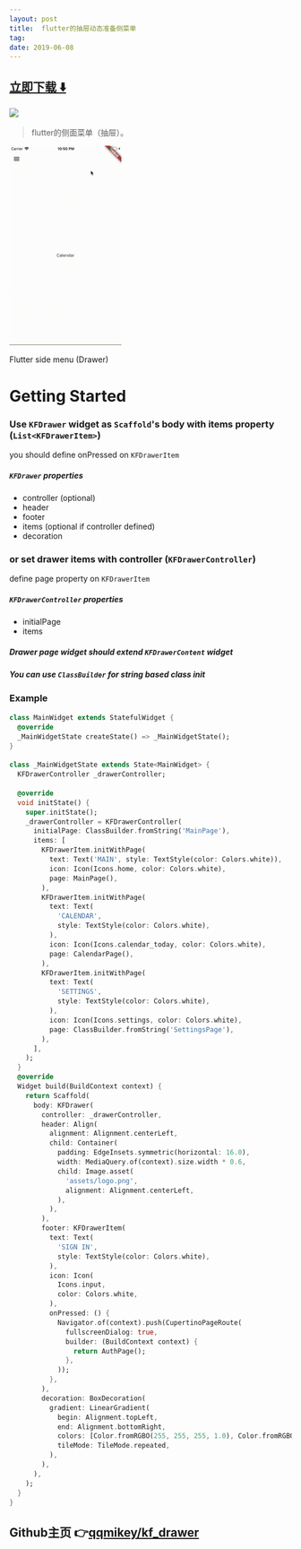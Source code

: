 ```yaml
---
layout: post
title:  flutter的抽屉动态准备侧菜单
tag: 
date: 2019-06-08
---
```


 


## [立即下载 ️⬇️ ](https://codeload.github.com/qqmikey/kf_drawer/zip/master) 


 
![](https://flutterawesome.com/content/images/2019/06/kf_drawer.jpg)
 
>
> flutter的侧面菜单（抽屉）。
>

 
<a href="https://pub.dartlang.org/packages/kf_drawer#-readme-tab-">
    <img src="https://github.com/qqmikey/kf_drawer/raw/master/example/drawer_demo.gif" width="200"/>
</a>

Flutter side menu (Drawer)

# Getting Started

### Use `KFDrawer` widget as `Scaffold`'s body with items property (`List<KFDrawerItem>`)
you should define onPressed on `KFDrawerItem`

##### `KFDrawer` properties
* controller (optional)
* header
* footer
* items (optional if controller defined)
* decoration

### or set drawer items with controller (`KFDrawerController`)

define page property on `KFDrawerItem`

##### `KFDrawerController` properties
* initialPage
* items

##### Drawer page widget should extend `KFDrawerContent` widget

##### You can use `ClassBuilder` for string based class init

### Example

```dart
class MainWidget extends StatefulWidget {
  @override
  _MainWidgetState createState() => _MainWidgetState();
}

class _MainWidgetState extends State<MainWidget> {
  KFDrawerController _drawerController;

  @override
  void initState() {
    super.initState();
    _drawerController = KFDrawerController(
      initialPage: ClassBuilder.fromString('MainPage'),
      items: [
        KFDrawerItem.initWithPage(
          text: Text('MAIN', style: TextStyle(color: Colors.white)),
          icon: Icon(Icons.home, color: Colors.white),
          page: MainPage(),
        ),
        KFDrawerItem.initWithPage(
          text: Text(
            'CALENDAR',
            style: TextStyle(color: Colors.white),
          ),
          icon: Icon(Icons.calendar_today, color: Colors.white),
          page: CalendarPage(),
        ),
        KFDrawerItem.initWithPage(
          text: Text(
            'SETTINGS',
            style: TextStyle(color: Colors.white),
          ),
          icon: Icon(Icons.settings, color: Colors.white),
          page: ClassBuilder.fromString('SettingsPage'),
        ),
      ],
    );
  }
  @override
  Widget build(BuildContext context) {
    return Scaffold(
      body: KFDrawer(
        controller: _drawerController,
        header: Align(
          alignment: Alignment.centerLeft,
          child: Container(
            padding: EdgeInsets.symmetric(horizontal: 16.0),
            width: MediaQuery.of(context).size.width * 0.6,
            child: Image.asset(
              'assets/logo.png',
              alignment: Alignment.centerLeft,
            ),
          ),
        ),
        footer: KFDrawerItem(
          text: Text(
            'SIGN IN',
            style: TextStyle(color: Colors.white),
          ),
          icon: Icon(
            Icons.input,
            color: Colors.white,
          ),
          onPressed: () {
            Navigator.of(context).push(CupertinoPageRoute(
              fullscreenDialog: true,
              builder: (BuildContext context) {
                return AuthPage();
              },
            ));
          },
        ),
        decoration: BoxDecoration(
          gradient: LinearGradient(
            begin: Alignment.topLeft,
            end: Alignment.bottomRight,
            colors: [Color.fromRGBO(255, 255, 255, 1.0), Color.fromRGBO(44, 72, 171, 1.0)],
            tileMode: TileMode.repeated,
          ),
        ),
      ),
    );
  }
}
```

## Github主页 👉[qqmikey/kf_drawer](http://github.com/qqmikey/kf_drawer)